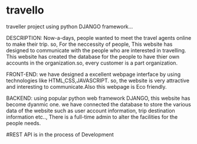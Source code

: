 # travello
traveller project using python DJANGO framework...

DESCRIPTION:
Now-a-days, people wanted to meet the travel agents online to make their trip. so, For the neccessity of people,
This website has designed to communicate with the people who are interested in travelling. This website has
created the database for the people to have thier own accounts in the organization.so, every customer is a part 
organization.

FRONT-END:
we have designed a excellent webpage interface by using technologies like HTML,CSS,JAVASCRIPT. so, the website is 
very attractive and interesting to communicate.Also this webpage is Eco friendly.

BACKEND:
using popular python web framework DJANGO, this website has become dyanmic one. we have connected the database to 
store the various data of the website such as user account information, trip destination information etc.., There
is a full-time admin to alter the facilities for the people needs.

#REST API is in the process of Development

